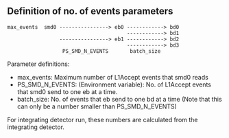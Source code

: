 ## Definition of no. of events parameters
```
max_events  smd0 ----------------> eb0 ------------> bd0
                                       ------------> bd1
                 ----------------> eb1 ------------> bd2
                                       ------------> bd3
                  PS_SMD_N_EVENTS       batch_size
```
Parameter definitions:
- max_events: Maximum number of L1Accept events that smd0 reads
- PS_SMD_N_EVENTS: (Environment variable): No. of L1Accept events that smd0 send to one eb at a time.
- batch_size: No. of events that eb send to one bd at a time (Note that this can only be a number smaller than PS_SMD_N_EVENTS)

For integrating detector run, these numbers are calculated from the integrating detector.
